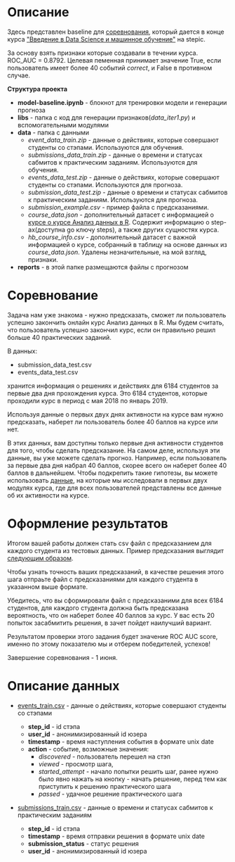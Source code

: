 # Описание

Здесь представлен baseline для [соревнования](https://stepik.org/lesson/226979/step/1?unit=199528), 
который дается в конце курса ["Введение в Data Science и машинное обучение"](https://stepik.org/course/4852/) на stepic.

За основу взять признаки которые создавали в течении курса. ROC_AUC = 0.8792.
Целевая пеменная принимает значение True, если пользователь имеет более 40 событий _correct_, и False в противном случае.

**Структура проекта**
* **model-baseline.ipynb** - блокнот для тренировки модели и генерации прогноза
* **libs** - папка с код для генерации признаков(_data_iter1.py_) и вспомогательными модулями
* **data** - папка с данными
    * *event_data_train.zip* - данные о действиях, которые совершают студенты со стэпами. Используются для обучения.
    * *submissions_data_train.zip* - данные о времени и статусах сабмитов к практическим заданиям. Используются для обучения.
    * *events_data_test.zip* - данные о действиях, которые совершают студенты со стэпами. Используются для прогноза.
    * *submission_data_test.zip* - данные о времени и статусах сабмитов к практическим заданиям. Используются для прогноза. 
    * *submission_example.csv* - пример файла с предсказаниями.   
    * *course_data.json* - дополнительный датасет с информацией о [курсе о курсе Анализ данных в R](https://stepik.org/course/129/syllabus). Содержит информацию о step-аx(доступна gо ключу steps), а также других сущностях курса.
    * *hb_course_info.csv* - дополнительный датасет c важной информацией о курсе, собранный в таблицу  на основе данных из *course_data.json*. Удалены незначительные, на мой взгляд, признаки. 
* **reports** - в этой папке размещаются файлы с прогнозом 

# Соревнование

Задача нам уже знакома - нужно предсказать, сможет ли пользователь успешно закончить онлайн курс Анализ данных в R.
Мы будем считать, что пользователь успешно закончил курс, если он правильно решил больше 40 практических заданий.

В данных:

* submission_data_test.csv
* events_data_test.csv

хранится информация о решениях и действиях для 6184 студентов за первые два дня прохождения курса. 
Это 6184 студентов, которые проходили курс в период с мая 2018 по январь 2019. 


Используя данные о первых двух днях активности на курсе вам нужно предсказать, наберет ли пользователь более 40 баллов на курсе или нет.

В этих данных, вам доступны только первые дня активности студентов для того, чтобы сделать предсказание. 
На самом деле, используя эти данные, вы уже можете сделать прогноз. 
Например, если пользователь за первые два дня набрал 40 баллов, скорее всего он наберет более 40 баллов в дальнейшем. 
Чтобы подкрепить такие гипотезы, вы можете использовать [данные](http://stepik.org/lesson/222124/step/3?unit=195045), на которые мы исследовали в первых двух модулях курса, где для всех пользователей представлены все данные об их активности на курсе.

# Оформление результатов

Итогом вашей работы должен стать csv файл c предсказанием для каждого студента из тестовых данных. 
Пример предсказания выглядит [следующим образом](https://stepik.org/media/attachments/course/4852/submission_example.csv).

Чтобы узнать точность ваших предсказаний, в качестве решения этого шага отпраьте файл с предсказаниями для каждого студента в указанном выше формате.

Убедитесь, что вы сформировали файл с предсказаними для всех 6184 студентов, для каждого студента должна быть предсказана вероятность, что он наберет более 40 баллов за курс. У вас есть 20 попыток засабмитить решения, в зачет пойдет наилучший вариант.

Результатом проверки этого задания будет значение ROC AUC score, именно по этому показателю мы и отберем победителей, успехов!

Завершение соревнования - 1 июня.

# Описание данных

* [events_train.csv](https://stepik.org/media/attachments/course/4852/event_data_train.zip) - данные о действиях, которые совершают студенты со стэпами
    * **step_id** - id стэпа
    * **user_id** - анонимизированный id юзера
    * **timestamp** - время наступления события в формате unix date
    * **action** - событие, возможные значения:
        * _discovered_ - пользователь перешел на стэп
        * _viewed_ - просмотр шага,
        * _started_attempt_ - начало попытки решить шаг, ранее нужно было явно нажать на кнопку - начать решение, перед тем как приступить к решению практического шага
        * _passed_ - удачное решение практического шага

* [submissions_train.csv](https://stepik.org/media/attachments/course/4852/submissions_data_train.zip) - данные о времени и статусах сабмитов к практическим заданиям
    * **step_id** - id стэпа
    * **timestamp** - время отправки решения в формате unix date
    * **submission_status** - статус решения
    * **user_id** - анонимизированный id юзера